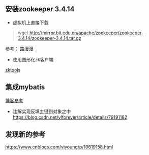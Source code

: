 ## 安装zookeeper 3.4.14

* 虚拟机上直接下载  
>wget http://mirror.bit.edu.cn/apache/zookeeper/zookeeper-3.4.14/zookeeper-3.4.14.tar.gz

参考：
[路漫漫](https://www.cnblogs.com/gulang-jx/p/7423564.html)

* 使用图形化zk客户端

[zktools](https://blog.csdn.net/rongbaojian/article/details/82078368)



## 集成mybatis

[博客参考](https://www.cnblogs.com/vipstone/p/9636678.html)  


* 注解实现反填主键到对象之中
 <https://blog.csdn.net/ylforever/article/details/79191182>





## 发现新的参考
<https://www.cnblogs.com/viyoung/p/10619158.html>

